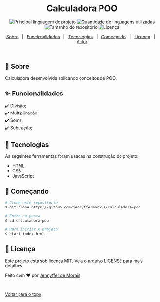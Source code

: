 <div align="center" id="top"> 
  

  <!-- <a href="https://calculadorapoo.netlify.com">Demo</a> -->
</div>

<h1 align="center">Calculadora POO</h1>

<p align="center">
  <img alt="Principal linguagem do projeto" src="https://img.shields.io/github/languages/top/jennyffermorais/calculadora-poo?color=56BEB8">

  <img alt="Quantidade de linguagens utilizadas" src="https://img.shields.io/github/languages/count/jennyffermorais/calculadora-poo?color=56BEB8">

  <img alt="Tamanho do repositório" src="https://img.shields.io/github/repo-size/jennyffermorais/calculadora-poo?color=56BEB8">

  <img alt="Licença" src="https://img.shields.io/github/license/jennyffermorais/calculadora-poo?color=56BEB8">

  <!-- <img alt="Github issues" src="https://img.shields.io/github/issues/jennyffermorais/calculadora-poo?color=56BEB8" /> -->

  <!-- <img alt="Github forks" src="https://img.shields.io/github/forks/jennyffermorais/calculadora-poo?color=56BEB8" /> -->

  <!-- <img alt="Github stars" src="https://img.shields.io/github/stars/jennyffermorais/calculadora-poo?color=56BEB8" /> -->
</p>

<!-- Status -->

<!-- <h4 align="center"> 
	🚧  Calculadora Poo 🚀 Em construção...  🚧
</h4> 

<hr> -->

<p align="center">
  <a href="#dart-sobre">Sobre</a> &#xa0; | &#xa0; 
  <a href="#sparkles-funcionalidades">Funcionalidades</a> &#xa0; | &#xa0;
  <a href="#rocket-tecnologias">Tecnologias</a> &#xa0; | &#xa0;  
  <a href="#checkered_flag-começando">Começando</a> &#xa0; | &#xa0;
  <a href="#memo-licença">Licença</a> &#xa0; | &#xa0;
  <a href="https://github.com/jennyffermorais" target="_blank">Autor</a>
</p>

<br>

## :dart: Sobre ##

Calculadora desenvolvida aplicando conceitos de POO.

## :sparkles: Funcionalidades ##

:heavy_check_mark: Divisão;\
:heavy_check_mark: Multiplicação;\
:heavy_check_mark: Soma;\
:heavy_check_mark: Subtração;

## :rocket: Tecnologias ##

As seguintes ferramentas foram usadas na construção do projeto:

- HTML
- CSS
- JavaScript


## :checkered_flag: Começando ##

```bash
# Clone este repositório
$ git clone https://github.com/jennyffermorais/calculadora-poo

# Entre na pasta
$ cd calculadora-poo

# Para iniciar o projeto
$ start index.html
```

## :memo: Licença ##

Este projeto está sob licença MIT. Veja o arquivo [LICENSE](./LICENSE) para mais detalhes.


Feito com :heart: por <a href="https://github.com/jennyffermorais" target="_blank">Jennyffer de Morais</a>

&#xa0;

<a href="#top">Voltar para o topo</a>
